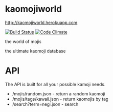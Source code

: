 kaomojiworld
============
http://kaomojiworld.herokuapp.com

[![Build Status](https://img.shields.io/travis/nikolas/kaomojiworld.svg)][travis]
[![Code Climate](https://img.shields.io/codeclimate/github/nikolas/kaomojiworld.svg)][codeclimate]

[travis]: https://travis-ci.org/nikolas/kaomojiworld
[codeclimate]: https://codeclimate.com/github/nikolas/kaomojiworld

the world of mojis

the ultimate kaomoji database

API
===
The API is built for all your possible kamoji needs.

* /mojis/random.json      - return a random kaomoji
* /mojis/tags/kawaii.json - return kaomojis by tag
* /search?term=negi.json  - search
